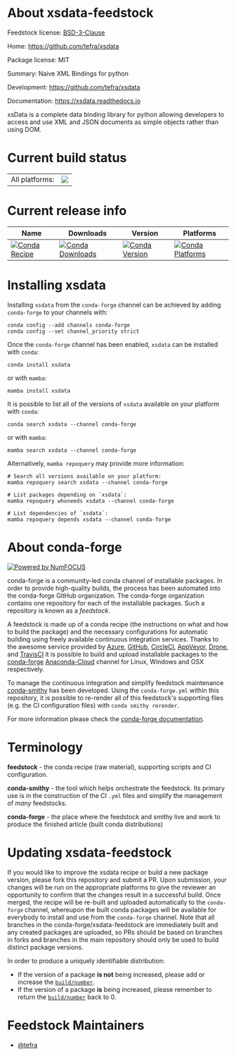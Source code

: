 About xsdata-feedstock
======================

Feedstock license: [BSD-3-Clause](https://github.com/conda-forge/xsdata-feedstock/blob/main/LICENSE.txt)

Home: https://github.com/tefra/xsdata

Package license: MIT

Summary: Naive XML Bindings for python

Development: https://github.com/tefra/xsdata

Documentation: https://xsdata.readthedocs.io

xsData is a complete data binding library for python allowing developers
to access and use XML and JSON documents as simple objects rather than
using DOM.


Current build status
====================


<table><tr><td>All platforms:</td>
    <td>
      <a href="https://dev.azure.com/conda-forge/feedstock-builds/_build/latest?definitionId=11259&branchName=main">
        <img src="https://dev.azure.com/conda-forge/feedstock-builds/_apis/build/status/xsdata-feedstock?branchName=main">
      </a>
    </td>
  </tr>
</table>

Current release info
====================

| Name | Downloads | Version | Platforms |
| --- | --- | --- | --- |
| [![Conda Recipe](https://img.shields.io/badge/recipe-xsdata-green.svg)](https://anaconda.org/conda-forge/xsdata) | [![Conda Downloads](https://img.shields.io/conda/dn/conda-forge/xsdata.svg)](https://anaconda.org/conda-forge/xsdata) | [![Conda Version](https://img.shields.io/conda/vn/conda-forge/xsdata.svg)](https://anaconda.org/conda-forge/xsdata) | [![Conda Platforms](https://img.shields.io/conda/pn/conda-forge/xsdata.svg)](https://anaconda.org/conda-forge/xsdata) |

Installing xsdata
=================

Installing `xsdata` from the `conda-forge` channel can be achieved by adding `conda-forge` to your channels with:

```
conda config --add channels conda-forge
conda config --set channel_priority strict
```

Once the `conda-forge` channel has been enabled, `xsdata` can be installed with `conda`:

```
conda install xsdata
```

or with `mamba`:

```
mamba install xsdata
```

It is possible to list all of the versions of `xsdata` available on your platform with `conda`:

```
conda search xsdata --channel conda-forge
```

or with `mamba`:

```
mamba search xsdata --channel conda-forge
```

Alternatively, `mamba repoquery` may provide more information:

```
# Search all versions available on your platform:
mamba repoquery search xsdata --channel conda-forge

# List packages depending on `xsdata`:
mamba repoquery whoneeds xsdata --channel conda-forge

# List dependencies of `xsdata`:
mamba repoquery depends xsdata --channel conda-forge
```


About conda-forge
=================

[![Powered by
NumFOCUS](https://img.shields.io/badge/powered%20by-NumFOCUS-orange.svg?style=flat&colorA=E1523D&colorB=007D8A)](https://numfocus.org)

conda-forge is a community-led conda channel of installable packages.
In order to provide high-quality builds, the process has been automated into the
conda-forge GitHub organization. The conda-forge organization contains one repository
for each of the installable packages. Such a repository is known as a *feedstock*.

A feedstock is made up of a conda recipe (the instructions on what and how to build
the package) and the necessary configurations for automatic building using freely
available continuous integration services. Thanks to the awesome service provided by
[Azure](https://azure.microsoft.com/en-us/services/devops/), [GitHub](https://github.com/),
[CircleCI](https://circleci.com/), [AppVeyor](https://www.appveyor.com/),
[Drone](https://cloud.drone.io/welcome), and [TravisCI](https://travis-ci.com/)
it is possible to build and upload installable packages to the
[conda-forge](https://anaconda.org/conda-forge) [Anaconda-Cloud](https://anaconda.org/)
channel for Linux, Windows and OSX respectively.

To manage the continuous integration and simplify feedstock maintenance
[conda-smithy](https://github.com/conda-forge/conda-smithy) has been developed.
Using the ``conda-forge.yml`` within this repository, it is possible to re-render all of
this feedstock's supporting files (e.g. the CI configuration files) with ``conda smithy rerender``.

For more information please check the [conda-forge documentation](https://conda-forge.org/docs/).

Terminology
===========

**feedstock** - the conda recipe (raw material), supporting scripts and CI configuration.

**conda-smithy** - the tool which helps orchestrate the feedstock.
                   Its primary use is in the construction of the CI ``.yml`` files
                   and simplify the management of *many* feedstocks.

**conda-forge** - the place where the feedstock and smithy live and work to
                  produce the finished article (built conda distributions)


Updating xsdata-feedstock
=========================

If you would like to improve the xsdata recipe or build a new
package version, please fork this repository and submit a PR. Upon submission,
your changes will be run on the appropriate platforms to give the reviewer an
opportunity to confirm that the changes result in a successful build. Once
merged, the recipe will be re-built and uploaded automatically to the
`conda-forge` channel, whereupon the built conda packages will be available for
everybody to install and use from the `conda-forge` channel.
Note that all branches in the conda-forge/xsdata-feedstock are
immediately built and any created packages are uploaded, so PRs should be based
on branches in forks and branches in the main repository should only be used to
build distinct package versions.

In order to produce a uniquely identifiable distribution:
 * If the version of a package **is not** being increased, please add or increase
   the [``build/number``](https://docs.conda.io/projects/conda-build/en/latest/resources/define-metadata.html#build-number-and-string).
 * If the version of a package **is** being increased, please remember to return
   the [``build/number``](https://docs.conda.io/projects/conda-build/en/latest/resources/define-metadata.html#build-number-and-string)
   back to 0.

Feedstock Maintainers
=====================

* [@tefra](https://github.com/tefra/)

